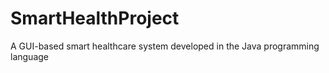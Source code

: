 # SmartHealthProject
A GUI-based smart healthcare system developed in the Java programming language
